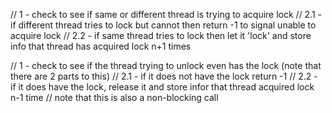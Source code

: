
  // 1 - check to see if same or different thread is trying to acquire lock
  // 2.1 - if different thread tries to lock but cannot then return -1 to signal unable to acquire lock
  // 2.2 - if same thread tries to lock then let it 'lock' and store info that thread has acquired lock n+1 times

  // 1 - check to see if the thread trying to unlock even has the lock (note that there are 2 parts to this)
  // 2.1 - if it does not have the lock return -1
  // 2.2 - if it does have the lock, release it and store infor that thread acquired lock n-1 time
  // note that this is also a non-blocking call